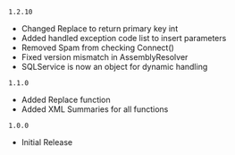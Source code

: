 `1.2.10`
- Changed Replace to return primary key int
- Added handled exception code list to insert parameters
- Removed Spam from checking Connect()
- Fixed version mismatch in AssemblyResolver
- SQLService is now an object for dynamic handling

`1.1.0`
- Added Replace function
- Added XML Summaries for all functions

`1.0.0`
- Initial Release